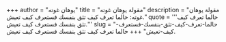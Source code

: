 +++
author = "يوهان غوته"
title = "مقولة يوهان غوته"
description = "مقولة يوهان غوته: حالما تعرف كيف تثق بنفسك فستعرف كيف تعيش."
quote = '''حالما تعرف كيف تثق بنفسك فستعرف كيف تعيش.'''
slug = "حالما-تعرف-كيف-تثق-بنفسك-فستعرف-كيف-تعيش"
+++
حالما تعرف كيف تثق بنفسك فستعرف كيف تعيش.
